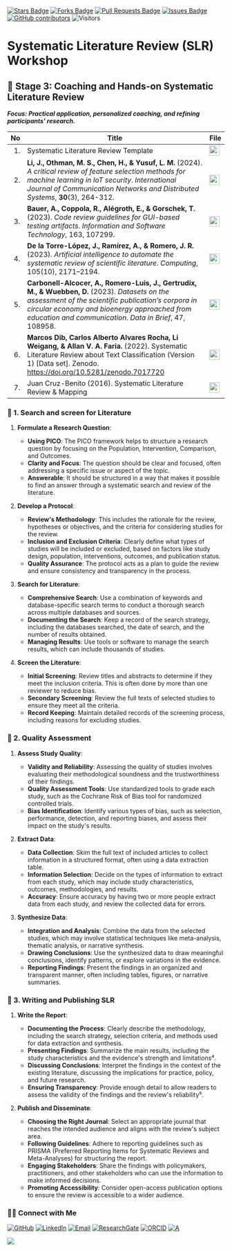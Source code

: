 <a href="https://github.com/drshahizan/short-course/stargazers"><img src="https://img.shields.io/github/stars/drshahizan/short-course" alt="Stars Badge"/></a>
<a href="https://github.com/drshahizan/short-course/network/members"><img src="https://img.shields.io/github/forks/drshahizan/short-course" alt="Forks Badge"/></a>
<a href="https://github.com/drshahizan/short-course/pulls"><img src="https://img.shields.io/github/issues-pr/drshahizan/short-course" alt="Pull Requests Badge"/></a>
<a href="https://github.com/drshahizan/short-course"><img src="https://img.shields.io/github/issues/drshahizan/short-course" alt="Issues Badge"/></a>
<a href="https://github.com/drshahizan/short-course/graphs/contributors"><img alt="GitHub contributors" src="https://img.shields.io/github/contributors/drshahizan/short-course?color=2b9348"></a>
![Visitors](https://api.visitorbadge.io/api/visitors?path=https%3A%2F%2Fgithub.com%2Fdrshahizan%2Fshort-course&labelColor=%23d9e3f0&countColor=%23697689&style=flat)


# Systematic Literature Review (SLR) Workshop


## 📅 Stage 3: Coaching and Hands-on Systematic Literature Review  

**_Focus: Practical application, personalized coaching, and refining participants' research._**  

| No  | Title                                                    | File                                | 
|---------:|----------------------------------------------------------|-------------------------------------|
| 1. | Systematic Literature Review Template| <a href="https://liveutm-my.sharepoint.com/:b:/g/personal/shahizan_live_utm_my/Ecqg1PGM56hPuJ3WYS5GSxIBAk-sdXXQekXDE9REqlBPqw?e=TCYh4Z" ><img src="https://github.com/drshahizan/SLR-FC/blob/main/images/rfp.png" width="24px" height="24px" ></a>|
| 2. |**Li, J., Othman, M. S., Chen, H., & Yusuf, L. M.** (2024). *A critical review of feature selection methods for machine learning in IoT security*. *International Journal of Communication Networks and Distributed Systems*, **30**(3), 264-312.| <a href="https://liveutm-my.sharepoint.com/:u:/g/personal/shahizan_live_utm_my/EbuhF-z_hHFHrH6Unw1jkW8Bf03YTvZEGtFta8EgbPE0_w?e=Ak2UdL" ><img src="https://github.com/drshahizan/SLR-FC/blob/main/images/rfp.png" width="24px" height="24px" ></a>|
| 3. | **Bauer, A., Coppola, R., Alégroth, E., & Gorschek, T.** (2023). *Code review guidelines for GUI-based testing artifacts*. *Information and Software Technology*, 163, 107299.  | <a href="https://liveutm-my.sharepoint.com/:u:/g/personal/shahizan_live_utm_my/EUdvio6IFq1EpK8D4-jMybYBp_Yv0kSdpSObrD_feDsNaA?e=jtA82T" ><img src="https://github.com/drshahizan/SLR-FC/blob/main/images/rfp.png" width="24px" height="24px" ></a> | 
| 4. | **De la Torre-López, J., Ramírez, A., & Romero, J. R.** (2023). *Artificial intelligence to automate the systematic review of scientific literature*. *Computing*, 105(10), 2171–2194.| <a href="https://liveutm-my.sharepoint.com/:u:/g/personal/shahizan_live_utm_my/ETfVmEqkVV5HpQpBcfzVzUcBCWBnRHMZh88Ns7QRkYq_Sg?e=PANSiC" ><img src="https://github.com/drshahizan/SLR-FC/blob/main/images/rfp.png" width="24px" height="24px" ></a>|
| 5. | **Carbonell-Alcocer, A., Romero-Luis, J., Gertrudix, M., & Wuebben, D.** (2023). *Datasets on the assessment of the scientific publication’s corpora in circular economy and bioenergy approached from education and communication*. *Data in Brief*, 47, 108958.| <a href="https://liveutm-my.sharepoint.com/:u:/g/personal/shahizan_live_utm_my/EcLELbVGVxxJvr1BwXi4HkQBvMVMjEljCIiJSik0JkrbpA?e=qMrzKn" ><img src="https://github.com/drshahizan/SLR-FC/blob/main/images/rfp.png" width="24px" height="24px" ></a> |
| 6.| **Marcos Dib, Carlos Alberto Alvares Rocha, Li Weigang, & Allan V. A. Faria.** (2022). Systematic Literature Review about Text Classification (Version 1) [Data set]. Zenodo. https://doi.org/10.5281/zenodo.7017720|<a href="https://liveutm-my.sharepoint.com/:u:/g/personal/shahizan_live_utm_my/Ef-nkCWqbSVEhzZ8orbZdo0BzMbrrd9-tywjQfVLWcg_5w?e=AeagmP" ><img src="https://github.com/drshahizan/SLR-FC/blob/main/images/rfp.png" width="24px" height="24px" ></a>|
| 7. | Juan Cruz-Benito (2016). Systematic Literature Review & Mapping | <a href="https://liveutm-my.sharepoint.com/:b:/g/personal/shahizan_live_utm_my/Ec8dnIh50vBJtkDLbrRBRNUBjNzSpEGXFqi4n4l5A4I2dg?e=rD6kH5" ><img src="https://github.com/drshahizan/SLR-FC/blob/main/images/rfp.png" width="24px" height="24px" ></a>|

### 🔹 1. Search and screen for Literature

1. **Formulate a Research Question**:
   - **Using PICO**: The PICO framework helps to structure a research question by focusing on the Population, Intervention, Comparison, and Outcomes.
   - **Clarity and Focus**: The question should be clear and focused, often addressing a specific issue or aspect of the topic.
   - **Answerable**: It should be structured in a way that makes it possible to find an answer through a systematic search and review of the literature.

2. **Develop a Protocol**:
   - **Review's Methodology**: This includes the rationale for the review, hypotheses or objectives, and the criteria for considering studies for the review.
   - **Inclusion and Exclusion Criteria**: Clearly define what types of studies will be included or excluded, based on factors like study design, population, interventions, outcomes, and publication status.
   - **Quality Assurance**: The protocol acts as a plan to guide the review and ensure consistency and transparency in the process.

3. **Search for Literature**:
   - **Comprehensive Search**: Use a combination of keywords and database-specific search terms to conduct a thorough search across multiple databases and sources.
   - **Documenting the Search**: Keep a record of the search strategy, including the databases searched, the date of search, and the number of results obtained.
   - **Managing Results**: Use tools or software to manage the search results, which can include thousands of studies.

4. **Screen the Literature**:
   - **Initial Screening**: Review titles and abstracts to determine if they meet the inclusion criteria. This is often done by more than one reviewer to reduce bias.
   - **Secondary Screening**: Review the full texts of selected studies to ensure they meet all the criteria.
   - **Record Keeping**: Maintain detailed records of the screening process, including reasons for excluding studies.

### 🔹 2. Quality Assessment
1. **Assess Study Quality**:
   - **Validity and Reliability**: Assessing the quality of studies involves evaluating their methodological soundness and the trustworthiness of their findings.
   - **Quality Assessment Tools**: Use standardized tools to grade each study, such as the Cochrane Risk of Bias tool for randomized controlled trials.
   - **Bias Identification**: Identify various types of bias, such as selection, performance, detection, and reporting biases, and assess their impact on the study's results.

2. **Extract Data**:
   - **Data Collection**: Skim the full text of included articles to collect information in a structured format, often using a data extraction table.
   - **Information Selection**: Decide on the types of information to extract from each study, which may include study characteristics, outcomes, methodologies, and results.
   - **Accuracy**: Ensure accuracy by having two or more people extract data from each study, and review the collected data for errors.

3. **Synthesize Data**:
   - **Integration and Analysis**: Combine the data from the selected studies, which may involve statistical techniques like meta-analysis, thematic analysis, or narrative synthesis.
   - **Drawing Conclusions**: Use the synthesized data to draw meaningful conclusions, identify patterns, or explore variations in the evidence.
   - **Reporting Findings**: Present the findings in an organized and transparent manner, often including tables, figures, or narrative summaries.
  
### 🔹 3. Writing and Publishing SLR
1. **Write the Report**:
   - **Documenting the Process**: Clearly describe the methodology, including the search strategy, selection criteria, and methods used for data extraction and synthesis.
   - **Presenting Findings**: Summarize the main results, including the study characteristics and the evidence's strength and limitations⁴.
   - **Discussing Conclusions**: Interpret the findings in the context of the existing literature, discussing the implications for practice, policy, and future research.
   - **Ensuring Transparency**: Provide enough detail to allow readers to assess the validity of the findings and the review's reliability⁵.

2. **Publish and Disseminate**:
   - **Choosing the Right Journal**: Select an appropriate journal that reaches the intended audience and aligns with the review's subject area.
   - **Following Guidelines**: Adhere to reporting guidelines such as PRISMA (Preferred Reporting Items for Systematic Reviews and Meta-Analyses) for structuring the report.
   - **Engaging Stakeholders**: Share the findings with policymakers, practitioners, and other stakeholders who can use the information to make informed decisions.
   - **Promoting Accessibility**: Consider open-access publication options to ensure the review is accessible to a wider audience.

### 🙌🏻 Connect with Me
<p align="left">
    <a href="https://github.com/drshahizan" target="_blank"><img alt="GitHub" src="https://img.shields.io/badge/-@drshahizan-181717?style=flat-square&logo=GitHub&logoColor=white"></a>
    <a href="https://www.linkedin.com/in/drshahizan" target="_blank"><img alt="LinkedIn" src="https://img.shields.io/badge/-drshahizan-blue?style=flat-square&logo=Linkedin&logoColor=white&link=https://www.linkedin.com/in/drshahizan/"></a>
    <a href="mailto:shahizan@utm.my" target="_blank"><img alt="Email" src="https://img.shields.io/badge/-shahizan@utm.my-c14438?style=flat-square&logo=Gmail&logoColor=white&link=mailto:shahizan@utm.my.com"></a>
    <a href="https://www.researchgate.net/profile/Mohd-Othman-28" target="_blank"><img alt="ResearchGate" src="https://img.shields.io/badge/-ResearchGate-00CCBB?style=flat-square&logo=ResearchGate&logoColor=white"></a>
    <a href="https://orcid.org/0000-0003-4261-1873" target="_blank"><img alt="ORCID" src="https://img.shields.io/badge/-ORCID-A6CE39?style=flat-square&logo=ORCID&logoColor=white"></a> 
 <a href="https://visitorbadge.io/status?path=https%3A%2F%2Fgithub.com%2Fdrshahizan" target="_blank"><img alt="A" src="https://api.visitorbadge.io/api/visitors?path=https%3A%2F%2Fgithub.com%2Fdrshahizan&labelColor=%23697689&countColor=%23555555&style=plastic"></a>
 
![](https://hit.yhype.me/github/profile?user_id=81284918)
</p>


